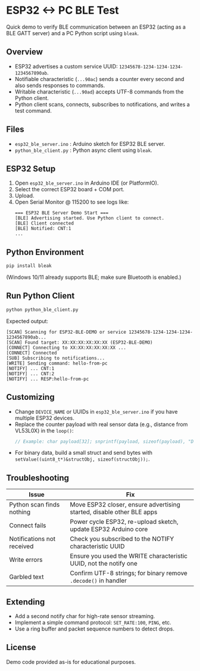 # ESP32 <-> PC BLE Test

Quick demo to verify BLE communication between an ESP32 (acting as a BLE GATT server) and a PC Python script using `bleak`.

## Overview
- ESP32 advertises a custom service UUID: `12345678-1234-1234-1234-1234567890ab`.
- Notifiable characteristic (`...90ac`) sends a counter every second and also sends responses to commands.
- Writable characteristic (`...90ad`) accepts UTF-8 commands from the Python client.
- Python client scans, connects, subscribes to notifications, and writes a test command.

## Files
- `esp32_ble_server.ino` : Arduino sketch for ESP32 BLE server.
- `python_ble_client.py` : Python async client using `bleak`.

## ESP32 Setup
1. Open `esp32_ble_server.ino` in Arduino IDE (or PlatformIO).
2. Select the correct ESP32 board + COM port.
3. Upload.
4. Open Serial Monitor @ 115200 to see logs like:
   ```
   === ESP32 BLE Server Demo Start ===
   [BLE] Advertising started. Use Python client to connect.
   [BLE] Client connected
   [BLE] Notified: CNT:1
   ...
   ```

## Python Environment
```bash
pip install bleak
```
(Windows 10/11 already supports BLE; make sure Bluetooth is enabled.)

## Run Python Client
```bash
python python_ble_client.py
```
Expected output:
```
[SCAN] Scanning for ESP32-BLE-DEMO or service 12345678-1234-1234-1234-1234567890ab...
[SCAN] Found target: XX:XX:XX:XX:XX:XX (ESP32-BLE-DEMO)
[CONNECT] Connecting to XX:XX:XX:XX:XX:XX ...
[CONNECT] Connected
[SUB] Subscribing to notifications...
[WRITE] Sending command: hello-from-pc
[NOTIFY] ... CNT:1
[NOTIFY] ... CNT:2
[NOTIFY] ... RESP:hello-from-pc
```

## Customizing
- Change `DEVICE_NAME` or UUIDs in `esp32_ble_server.ino` if you have multiple ESP32 devices.
- Replace the counter payload with real sensor data (e.g., distance from VL53L0X) in the `loop()`:
  ```cpp
  // Example: char payload[32]; snprintf(payload, sizeof(payload), "DIST:%u", distance_mm);
  ```
- For binary data, build a small struct and send bytes with `setValue((uint8_t*)&structObj, sizeof(structObj));`.

## Troubleshooting
| Issue | Fix |
|-------|-----|
| Python scan finds nothing | Move ESP32 closer, ensure advertising started, disable other BLE apps |
| Connect fails | Power cycle ESP32, re-upload sketch, update ESP32 Arduino core |
| Notifications not received | Check you subscribed to the NOTIFY characteristic UUID |
| Write errors | Ensure you used the WRITE characteristic UUID, not the notify one |
| Garbled text | Confirm UTF-8 strings; for binary remove `.decode()` in handler |

## Extending
- Add a second notify char for high-rate sensor streaming.
- Implement a simple command protocol: `SET_RATE:100`, `PING`, etc.
- Use a ring buffer and packet sequence numbers to detect drops.

## License
Demo code provided as-is for educational purposes.

